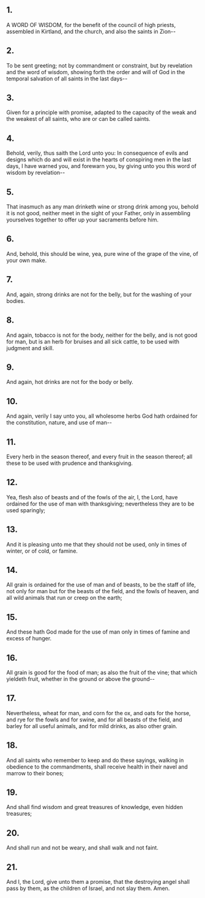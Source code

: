 ## 1.
A WORD OF WISDOM, for the benefit of the council of high priests, assembled in Kirtland, and the church, and also the saints in Zion--
## 2.
To be sent greeting; not by commandment or constraint, but by revelation and the word of wisdom, showing forth the order and will of God in the temporal salvation of all saints in the last days--
## 3.
Given for a principle with promise, adapted to the capacity of the weak and the weakest of all saints, who are or can be called saints.
## 4.
Behold, verily, thus saith the Lord unto you: In consequence of evils and designs which do and will exist in the hearts of conspiring men in the last days, I have warned you, and forewarn you, by giving unto you this word of wisdom by revelation--
## 5.
That inasmuch as any man drinketh wine or strong drink among you, behold it is not good, neither meet in the sight of your Father, only in assembling yourselves together to offer up your sacraments before him.
## 6.
And, behold, this should be wine, yea, pure wine of the grape of the vine, of your own make.
## 7.
And, again, strong drinks are not for the belly, but for the washing of your bodies.
## 8.
And again, tobacco is not for the body, neither for the belly, and is not good for man, but is an herb for bruises and all sick cattle, to be used with judgment and skill.
## 9.
And again, hot drinks are not for the body or belly.
## 10.
And again, verily I say unto you, all wholesome herbs God hath ordained for the constitution, nature, and use of man--
## 11.
Every herb in the season thereof, and every fruit in the season thereof; all these to be used with prudence and thanksgiving.
## 12.
Yea, flesh also of beasts and of the fowls of the air, I, the Lord, have ordained for the use of man with thanksgiving; nevertheless they are to be used sparingly;
## 13.
And it is pleasing unto me that they should not be used, only in times of winter, or of cold, or famine.
## 14.
All grain is ordained for the use of man and of beasts, to be the staff of life, not only for man but for the beasts of the field, and the fowls of heaven, and all wild animals that run or creep on the earth;
## 15.
And these hath God made for the use of man only in times of famine and excess of hunger.
## 16.
All grain is good for the food of man; as also the fruit of the vine; that which yieldeth fruit, whether in the ground or above the ground--
## 17.
Nevertheless, wheat for man, and corn for the ox, and oats for the horse, and rye for the fowls and for swine, and for all beasts of the field, and barley for all useful animals, and for mild drinks, as also other grain.
## 18.
And all saints who remember to keep and do these sayings, walking in obedience to the commandments, shall receive health in their navel and marrow to their bones;
## 19.
And shall find wisdom and great treasures of knowledge, even hidden treasures;
## 20.
And shall run and not be weary, and shall walk and not faint.
## 21.
And I, the Lord, give unto them a promise, that the destroying angel shall pass by them, as the children of Israel, and not slay them. Amen.

